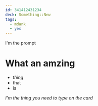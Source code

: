 ```yaml
---
id: 341412431234
deck: Something::New
tags:
  - mdank
  - yes
---
```


I'm the prompt

# What an amzing

- _thing_
- that
- is

_I'm the thing you need to type on the card_
